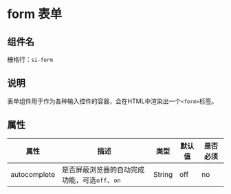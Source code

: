 # form 表单

## 组件名

栅格行：`si-form`

## 说明

表单组件用于作为各种输入控件的容器，会在HTML中渲染出一个`<form>`标签。

## 属性

| 属性     | 描述   | 类型    | 默认值  | 是否必须 |
| ---- | ---- | ---- | ---- | ---- |
| autocomplete | 是否屏蔽浏览器的自动完成功能，可选`off`、`on` | String | off | no |
